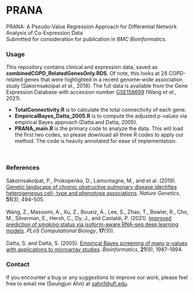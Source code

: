 # PRANA

PRANA: A Pseudo-Value Regression Approach for Differential Network Analysis of Co-Expression Data <br />
Submitted for consideration for publication in *BMC Bioinformatics*.
</br>


### Usage
This repository contains clinical and expression data, saved as **combinedCOPD_RelatedGenesOnly.RDS**. Of note, this looks at 28 COPD-related genes that were highlighted in a recent genome-wide association study (Sakornsakolpat *et al.*, 2019). The full data is available from the Gene Expression Database with accession number [GSE158699](https://www.ncbi.nlm.nih.gov/geo/query/acc.cgi?acc=GSE158699) (Wang *et al.*, 2021).

* **TotalConnectivity.R** is to calculate the total connectivity of each gene. 
* **EmpiricalBayes_Datta_2005.R** is to compute the adjusted p-values via empirical Bayes approach (Datta and Datta, 2005).
* **PRANA_main.R** is the primary code to analyze the data. This will load the first two codes, so please download all three R codes to apply our method. The code is heavily annotated for ease of implementation.
</br>

### References
Sakornsakolpat, P., Prokopenko, D., Lamontagne, M., and et al. (2019). [Genetic landscape of chronic obstructive pulmonary disease identifies heterogeneous cell- type and phenotype associations](https://www.ncbi.nlm.nih.gov/pmc/articles/PMC6546635/). *Nature Genetics*, **51**(3), 494–505. </br></br>
Wang, Z., Masoomi, A., Xu, Z., Boueiz, A., Lee, S., Zhao, T., Bowler, R., Cho, M., Silverman, E., Hersh, C., Dy, J., and Castaldi, P. (2021). [Improved prediction of smoking status via isoform-aware RNA-seq deep learning models](https://www.ncbi.nlm.nih.gov/pmc/articles/PMC8530282/). *PLoS Computational Biology*, **17**(10). </br></br>
Datta, S. and Datta, S. (2005). [Empirical Bayes screening of many p-values with applications to microarray studies](https://academic.oup.com/bioinformatics/article/21/9/1987/409148?login=true). *Bioinformatics*, **21**(9), 1987–1994.
</br>


### Contact
If you encounter a bug or any suggestions to improve our work, please feel free to email me (Seungjun Ahn) at sahn1@ufl.edu.

